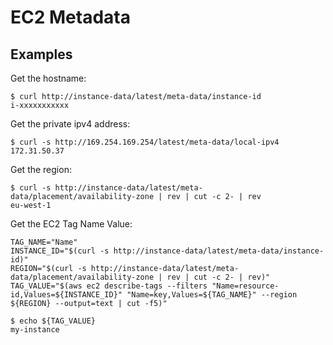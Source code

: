 # EC2 Metadata

## Examples

Get the hostname:

```
$ curl http://instance-data/latest/meta-data/instance-id
i-xxxxxxxxxxx
```

Get the private ipv4 address:

```
$ curl -s http://169.254.169.254/latest/meta-data/local-ipv4
172.31.50.37
```

Get the region:

```
$ curl -s http://instance-data/latest/meta-data/placement/availability-zone | rev | cut -c 2- | rev
eu-west-1
```

Get the EC2 Tag Name Value:

```
TAG_NAME="Name"
INSTANCE_ID="$(curl -s http://instance-data/latest/meta-data/instance-id)"
REGION="$(curl -s http://instance-data/latest/meta-data/placement/availability-zone | rev | cut -c 2- | rev)"
TAG_VALUE="$(aws ec2 describe-tags --filters "Name=resource-id,Values=${INSTANCE_ID}" "Name=key,Values=${TAG_NAME}" --region ${REGION} --output=text | cut -f5)"

$ echo ${TAG_VALUE}
my-instance
```
